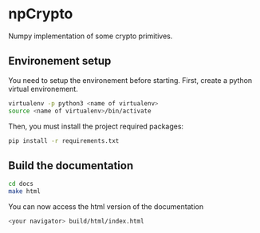 # npCrypto
Numpy implementation of some crypto primitives.

## Environement setup
You need to setup the environement before starting.
First, create a python virtual environement.

```bash
virtualenv -p python3 <name of virtualenv>
source <name of virtualenv>/bin/activate
```

Then, you must install the project required packages:

```bash
pip install -r requirements.txt
```

## Build the documentation

```bash
cd docs
make html
```

You can now access the html version of the documentation

```bash
<your navigator> build/html/index.html
```
